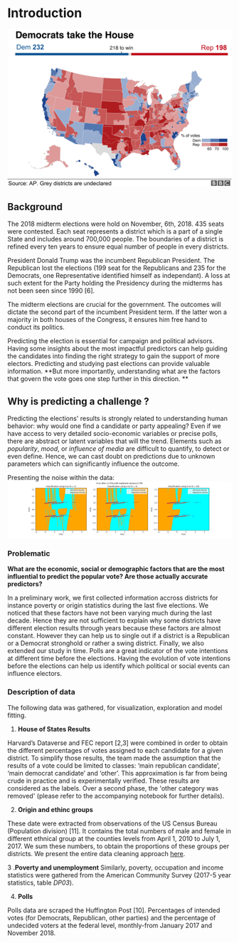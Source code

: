# Introduction
![2018 final results](pictures/all_results.png)

## Background
The 2018 midterm elections were hold on November, 6th, 2018. 435 seats were contested. Each seat represents a district which is a part of a single State and includes around 700,000 people. The boundaries of a district is refined every ten years to ensure equal number of people in every districts.

President Donald Trump was the incumbent Republican President. The Republican lost the elections (199 seat for the Republicans and 235 for the Democrats, one Representative identified himself as independant). A loss at such extent for the Party holding the Presidency during the midterms has not been seen since 1990 [6].

The midterm elections are crucial for the government. The outcomes will dictate the second part of the incumbent President term. If the latter won a majority in both houses of the Congress, it ensures him free hand to conduct its politics.

Predicting the election is essential for campaign and political advisors. Having some insights about the most impactful predictors can help guiding the candidates into finding the right strategy to gain the support of more electors. Predicting and studying past elections can provide valuable information. **But more importantly, understanding what are the factors that govern the vote goes one step further in this direction. **

## Why is predicting a challenge ?
Predicting the elections' results is strongly related to understanding human behavior: why would one find a candidate or party appealing?  Even if we have access to very detailed socio-economic variables or precise polls, there are abstract or latent variables that will the trend. Elements such as _popularity_, _mood_, or _influence of media_ are difficult to quantify, to detect or even define. Hence, we can cast doubt on predictions due to unknown parameters which can significantly influence the outcome.

Presenting the noise within the data:
![alt text](pictures/noisiness_proximity_points.png "Illustration of the noise within the dataset")

### Problematic
**What are the economic, social or demographic factors that are the most influential to predict the popular vote? Are those actually accurate predictors?**

In a preliminary work, we first collected information accross districts for instance poverty or origin statistics during the last five elections. We noticed that these factors have not been varying much during the last decade. Hence they are not sufficient to explain why some districts have different election results through years because these factors are almost constant. However they can help us to single out if a district is a Republican or a Democrat stronghold or rather a swing district. Finally, we also extended our study in time. Polls are a great indicator of the vote intentions at different time before the elections. Having the evolution of vote intentions before the elections can help us identify which political or social events can influence electors.

### Description of data
The following data was gathered, for visualization, exploration and model fitting. 

1. **House of States Results**

Harvard’s Dataverse and FEC report [2,3]  were combined in order to obtain the different percentages of votes assigned to each candidate for a given district. To simplify those results, the team made the assumption that the results of a vote could be limited to classes: ‘main republican candidate’, ‘main democrat candidate’ and ‘other’. This approximation is far from being crude in practice and is experimentally verified. These results are considered as the labels. Over a second phase, the 'other category was removed' (please refer to the accompanying notebook for further details).

2. **Origin and ethinc groups**

These date were extracted from observations of the US Census Bureau (Population division) [11]. It contains the total numbers of male and female in different ethnical group at the counties levels from April 1, 2010 to July 1, 2017. We sum these numbers, to obtain the proportions of these groups per districts. We present the entire data cleaning approach [here](https://github.com/tguens/cs109-project).

3 .**Poverty and unemployment**
Similarly, poverty, occupation and income statistics were gathered from the American Community Survey (2017-5 year statistics, table _DP03_).

4. **Polls** 

Polls data are scraped the Huffington Post [10]. Percentages of intended votes (for Democrats, Republican, other parties) and the percentage of undecided voters at the federal level, monthly-from January 2017 and November 2018.
